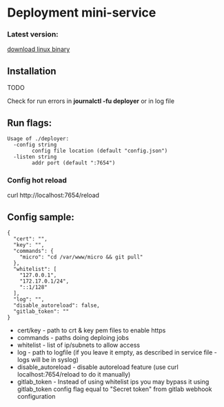 # Deployment mini-service

### Latest version: 

[download linux binary](/deployer/-/jobs/artifacts/master/raw/deployer?job=compile)

## Installation

TODO

Check for run errors in **journalctl -fu deployer** or in log file

## Run flags:
```shell
Usage of ./deployer:
  -config string
        config file location (default "config.json")
  -listen string
        addr port (default ":7654")
```

### Config hot reload

curl http://localhost:7654/reload

## Config sample:
```json5
{
  "cert": "",
  "key": "",
  "commands": {
    "micro": "cd /var/www/micro && git pull"
  },
  "whitelist": [
    "127.0.0.1",
    "172.17.0.1/24",
    "::1/128"
  ],
  "log": "",
  "disable_autoreload": false,
  "gitlab_token": ""
}
```
* cert/key - path to crt & key pem files to enable https
* commands - paths doing deploing jobs
* whitelist - list of ip/subnets to allow access
* log - path to logfile (if you leave it empty, as described in service file - logs will be in syslog)
* disable_autoreload - disable autoreload feature (use curl localhost:7654/reload to do it manually) 
* gitlab_token - Instead of using whitelist ips you may bypass it using gitlab_token config flag equal to "Secret token" from gitlab webhook configuration
